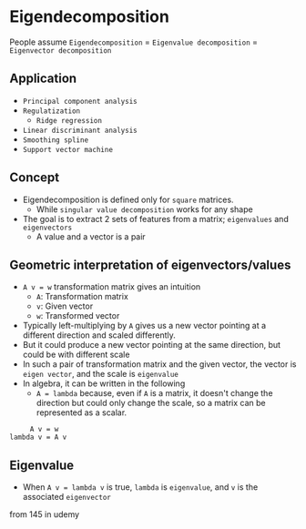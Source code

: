 # Eigendecomposition

People assume `Eigendecomposition` = `Eigenvalue decomposition` = `Eigenvector decomposition`

## Application

- `Principal component analysis`
- `Regulatization`
  - `Ridge regression`
- `Linear discriminant analysis`
- `Smoothing spline`
- `Support vector machine`

## Concept

- Eigendecomposition is defined only for `square` matrices.
  - While `singular value decomposition` works for any shape
- The goal is to extract 2 sets of features from a matrix; `eigenvalues` and `eigenvectors`
  - A value and a vector is a pair

## Geometric interpretation of eigenvectors/values

- `A v = w` transformation matrix gives an intuition
  - `A`: Transformation matrix
  - `v`: Given vector
  - `w`: Transformed vector
- Typically left-multiplying by `A` gives us a new vector pointing at a different direction and scaled differently.
- But it could produce a new vector pointing at the same direction, but could be with different scale
- In such a pair of transformation matrix and the given vector, the vector is `eigen vector`, and the scale is 
  `eigenvalue`
- In algebra, it can be written in the following
  - `A = lambda` because, even if `A` is a matrix, it doesn't change the direction but could only change the scale, so 
    a matrix can be represented as a scalar.
```
     A v = w
lambda v = A v
```

## Eigenvalue

- When `A v = lambda v` is true, `lambda` is `eigenvalue`, and `v` is the associated `eigenvector`

from 145 in udemy